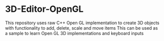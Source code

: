 # 3D-Editor-OpenGL

This repository uses raw C++ Open GL implementation to create 3D objects with functionality to add, delete, scale and move items
This can be used as a sample to learn Open GL 3D implementations and keyboard inputs
